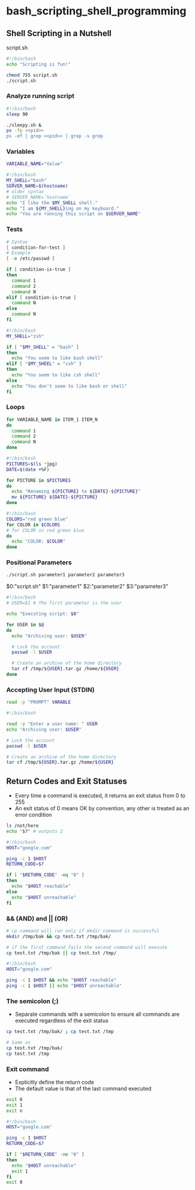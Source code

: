 # bash_scripting_shell_programming

## Shell Scripting in a Nutshell

script.sh

```sh
#!/bin/bash
echo "Scripting is fun!"
```

```sh
chmod 755 script.sh
./script.sh
```

### Analyze running script

```sh
#!/bin/bash
sleep 90
```

```sh
./sleepy.sh &
ps -fp <<pid>>
ps -ef | grep <<pid>> | grep -v grep
```

### Variables

```sh
VARIABLE_NAME="Value"
```

```sh
#!/bin/bash
MY_SHELL="bash"
SERVER_NAME=$(hostname)
# older syntax
# SERVER_NAME=`hostname`
echo "I like the $MY_SHELL shell."
echo "I am ${MY_SHELL}ing on my keyboard."
echo "You are running this script on $SERVER_NAME"
```

### Tests

```sh
# Syntax
[ condition-for-test ]
# Example
[ -e /etc/passwd ]
```

```sh
if [ condition-is-true ]
then
  command 1
  command 2
  command N
elif [ condition-is-true ]
  command N
else
  command N
fi
```

```sh
#!/bin/bash
MY_SHELL="zsh"

if [ "$MY_SHELL" = "bash" ]
then
  echo "You seem to like bash shell"
elif [ "$MY_SHEEL" = "csh" ]
then
  echo "You seem to like csh shell"
else
  echo "You don't seem to like bash or shell"
fi
```

### Loops

```sh
for VARIABLE_NAME in ITEM_1 ITEM_N
do
  command 1
  command 2
  command N
done
```

```sh
#!/bin/bash
PICTURES=$(ls *jpg)
DATE=$(date +%F)

for PICTURE in $PICTURES
do
  echo "Renaming ${PICTURE} to ${DATE}-${PICTURE}"
  mv ${PICTURE} ${DATE}-${PICTURE}
done
```

```sh
#!/bin/bash
COLORS="red green blue"
for COLOR in $COLORS
# for COLOR in red green blue
do
  echo "COLOR: $COLOR"
done
```

### Positional Parameters

```sh
./script.sh parameter1 parameter2 parameter3
```

$0:"script.sh"
$1:"parameter1"
$2:"parameter2"
$3:"parameter3"

```sh
#!/bin/bash
# USER=$1 # The first parameter is the user

echo "Executing script: $0"

for USER in $@
do
  echo "Archiving user: $USER"

  # Lock the account
  passwd -l $USER

  # Create an archive of the home directory
  tar cf /tmp/${USER}.tar.gz /home/${USER}
done
```

### Accepting User Input (STDIN)

```sh
read -p "PROMPT" VARABLE
```

```sh
#!/bin/bash

read -p "Enter a user name: " USER
echo "Archiving user: $USER"

# Lock the account
passwd -l $USER

# Create an archive of the home directory
tar cf /tmp/${USER}.tar.gz /home/${USER}
```

## Return Codes and Exit Statuses

- Every time a command is executed, it returns an exit status from 0 to 255
- An exit status of 0 means OK by convention, any other is treated as an error condition

```sh
ls /not/here
echo "$?" # outputs 2
```

```sh
#!/bin/bash
HOST="google.com"

ping -c 1 $HOST
RETURN_CODE=$?

if [ "$RETURN_CODE" -eq "0" ]
then
  echo "$HOST reachable"
else
  echo "$HOST unreachable"
fi
```

### && (AND) and || (OR)

```sh
# cp command will run only if mkdir command is successful
mkdir /tmp/bak && cp test.txt /tmp/bak/

# if the first command fails the second command will execute
cp test.txt /tmp/bak || cp test.txt /tmp/
```

```sh
#!/bin/bash
HOST="google.com"

ping -c 1 $HOST && echo "$HOST reachable"
ping -c 1 $HOST || echo "$HOST unreachable"
```

### The semicolon (;)

- Separate commands with a semicolon to ensure all commands are executed regardless of the exit status

```sh
cp test.txt /tmp/bak/ ; cp test.txt /tmp

# Same as
cp test.txt /tmp/bak/
cp test.txt /tmp
```

### Exit command

- Explicitly define the return code
- The default value is that of the last command executed

```sh
exit 0
exit 1
exit n
```

```sh
#!/bin/bash
HOST="google.com"

ping -c 1 $HOST
RETURN_CODE=$?

if [ "$RETURN_CODE" -ne "0" ]
then
  echo "$HOST unreachable"
  exit 1
fi
exit 0
```
